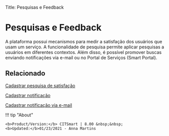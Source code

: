 Title: Pesquisas e Feedback

# Pesquisas e Feedback

A plataforma possui mecanismos para medir a satisfação dos usuários que usam um serviço. A funcionalidade de pesquisa permite aplicar pesquisas a usuários em diferentes contextos. Além disso, é possível promover buscas enviando notificações via e-mail ou no Portal de Serviços (Smart Portal).

## Relacionado

[Cadastrar pesquisa de satisfação][1]

[Cadastrar notificação][2]

[Cadastrar notificação via e-mail][3]


!!! tip "About"

    <b>Product/Version:</b> CITSmart | 8.00 &nbsp;&nbsp;
    <b>Updated:</b>01/23/2021 - Anna Martins



[1]:/pt-br/citsmart-platform-8/processes/portfolio-and-catalog/configuration/register-satisfaction-survey.html
[2]:/pt-br/citsmart-platform-8/additional-features/communication-and-notification/notification/use/notification.html
[3]:/pt-br/citsmart-platform-8/additional-features/communication-and-notification/email/register-email-notification.html

